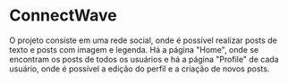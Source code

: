 # ConnectWave

O projeto consiste em uma rede social, onde é possível realizar posts de texto e posts com imagem e legenda. Há a página "Home", onde se encontram os posts de todos os usuários e há a página "Profile" de cada usuário, onde é possível a edição do perfil e a criação de novos posts.
